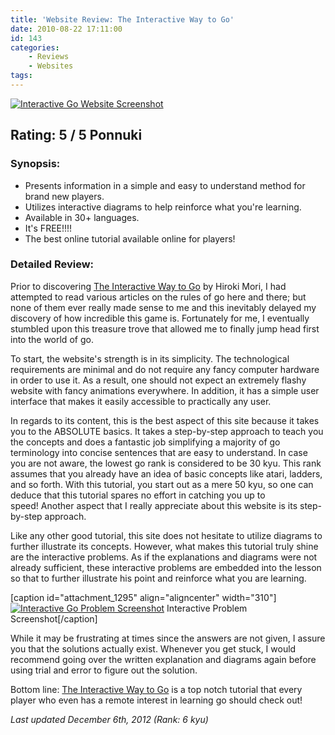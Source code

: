 ```yaml
---
title: 'Website Review: The Interactive Way to Go'
date: 2010-08-22 17:11:00
id: 143
categories:
	- Reviews
	- Websites
tags:
---
```


[![Interactive Go Website Screenshot](http://www.bengozen.com/wp-content/uploads/2010/08/interactivegomainpage-1024x692.png "Interactive Go Website")](http://www.bengozen.com/wp-content/uploads/2010/08/interactivegomainpage.png)

## Rating: 5 / 5 Ponnuki

### Synopsis:

<div style="clear: both; text-align: left;">

*   Presents information in a simple and easy to understand method for brand new players.
*   Utilizes interactive diagrams to help reinforce what you're learning.
*   Available in 30+ languages.
*   It's FREE!!!!
*   The best online tutorial available online for players!

### Detailed Review:

</div>
<div style="text-align: left;">

Prior to discovering [The Interactive Way to Go](http://playgo.to/iwtg/en/ "The Interactive Way to Go English Site") by Hiroki Mori, I had attempted to read various articles on the rules of go here and there; but none of them ever really made sense to me and this inevitably delayed my discovery of how incredible this game is. Fortunately for me, I eventually stumbled upon this treasure trove that allowed me to finally jump head first into the world of go.

To start, the website's strength is in its simplicity. The technological requirements are minimal and do not require any fancy computer hardware in order to use it. As a result, one should not expect an extremely flashy website with fancy animations everywhere. In addition, it has a simple user interface that makes it easily accessible to practically any user.

In regards to its content, this is the best aspect of this site because it takes you to the ABSOLUTE basics. It takes a step-by-step approach to teach you the concepts and does a fantastic job simplifying a majority of go terminology into concise sentences that are easy to understand. In case you are not aware, the lowest go rank is considered to be 30 kyu. This rank assumes that you already have an idea of basic concepts like atari, ladders, and so forth. With this tutorial, you start out as a mere 50 kyu, so one can deduce that this tutorial spares no effort in catching you up to speed! Another aspect that I really appreciate about this website is its step-by-step approach.

Like any other good tutorial, this site does not hesitate to utilize diagrams to further illustrate its concepts. However, what makes this tutorial truly shine are the interactive problems. As if the explanations and diagrams were not already sufficient, these interactive problems are embedded into the lesson so that to further illustrate his point and reinforce what you are learning.

[caption id="attachment_1295" align="aligncenter" width="310"][![](http://www.bengozen.com/wp-content/uploads/2010/08/interactivegoproblem.png "Interactive Go Problem Screenshot")](http://www.bengozen.com/wp-content/uploads/2010/08/interactivegoproblem.png) Interactive Problem Screenshot[/caption]

While it may be frustrating at times since the answers are not given, I assure you that the solutions actually exist. Whenever you get stuck, I would recommend going over the written explanation and diagrams again before using trial and error to figure out the solution.

Bottom line: [The Interactive Way to Go](http://playgo.to/iwtg/en/ "The Interactive Way to Go English Site") is a top notch tutorial that every player who even has a remote interest in learning go should check out!

</div>

_Last updated December 6th, 2012 (Rank: 6 kyu)_